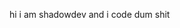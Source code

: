 hi i am shadowdev
and i code dum shit
<img href="https://img.shields.io/badge/C%23-239120?style=for-the-badge&logo=c-sharp&logoColor=white"></img>
<!---
shadow9owo/shadow9owo is a ✨ special ✨ repository because its `README.md` (this file) appears on your GitHub profile.
You can click the Preview link to take a look at your changes.
--->
